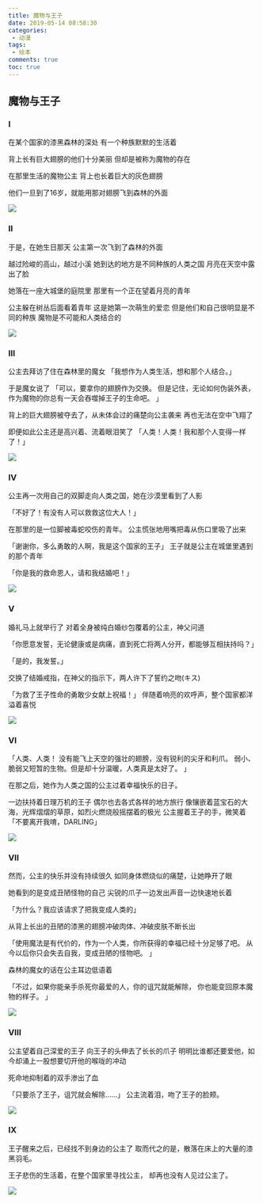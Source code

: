 ```yaml
---
title: 魔物与王子
date: 2019-05-14 08:58:30
categories:
 - 动漫
tags:
 - 绘本
comments: true
toc: true
---
```


## **魔物与王子**

### Ⅰ

在某个国家的漆黑森林的深处
有一个种族默默的生活着

背上长有巨大翅膀的他们十分美丽
但却是被称为魔物的存在

在那里生活的魔物公主
背上也长着巨大的灰色翅膀

他们一旦到了16岁，就能用那对翅膀飞到森林的外面

![](/img/The_Beast_and_the_Prince01.jpg)


### Ⅱ

于是，在她生日那天
公主第一次飞到了森林的外面

越过险峻的高山，越过小溪
她到达的地方是不同种族的人类之国
月亮在天空中露出了脸

她落在一座大城堡的庭院里
那里有一个正在望着月亮的青年

公主躲在树丛后面看着青年
这是她第一次萌生的爱恋
但是他们和自己很明显是不同的种族
魔物是不可能和人类结合的

![](/img/The_Beast_and_the_Prince02.jpg)

### Ⅲ

公主去拜访了住在森林里的魔女
「我想作为人类生活，想和那个人结合。」

于是魔女说了
「可以，要拿你的翅膀作为交换。
但是记住，无论如何伪装外表，
作为魔物的你总有一天会吞噬掉王子的生命吧。 」

背上的巨大翅膀被夺去了，从未体会过的痛楚向公主袭来
再也无法在空中飞翔了

即便如此公主还是高兴着、流着眼泪笑了
「人类！人类！我和那个人变得一样了！」

![](/img/The_Beast_and_the_Prince03.jpg)

<!--more-->

### Ⅳ

公主再一次用自己的双脚走向人类之国，她在沙漠里看到了人影

「不好了！有没有人可以救救这位大人！」

在那里的是一位脚被毒蛇咬伤的青年。
公主慌张地用嘴把毒从伤口里吸了出来

「谢谢你，多么勇敢的人啊，我是这个国家的王子」
王子就是公主在城堡里遇到的那个青年

「你是我的救命恩人，请和我结婚吧！」

![](/img/The_Beast_and_the_Prince04.jpg)

### Ⅴ

婚礼马上就举行了
对着全身被纯白婚纱包覆着的公主，神父问道

「你愿意发誓，无论健康或是病痛，直到死亡将两人分开，都能够互相扶持吗？」

「是的，我发誓。」

交换了结婚戒指，在神父的指示下，两人许下了誓约之吻(キス)

「为救了王子性命的勇敢少女献上祝福！」
伴随着响亮的欢呼声，整个国家都洋溢着喜悦

![](/img/The_Beast_and_the_Prince05.jpg)

### Ⅵ

「人类、人类！
没有能飞上天空的强壮的翅膀，没有锐利的尖牙和利爪。
弱小、脆弱又短暂的生物。但是却十分温暖，人类真是太好了。 」

在那之后，她作为人类之国的公主过着幸福快乐的日子。

一边扶持着日理万机的王子
偶尔也去各式各样的地方旅行
像镶嵌着蓝宝石的大海，光辉熠熠的草原，如烈火燃烧般摇摆着的极光
公主握着王子的手，微笑着
「不要离开我唷，DARLING」

![](/img/The_Beast_and_the_Prince06.jpg)

### Ⅶ

然而，公主的快乐并没有持续很久
如同身体燃烧似的痛楚，让她睁开了眼

她看到的是变成丑陋怪物的自己
尖锐的爪子一边发出声音一边快速地长着

「为什么？我应该请求了把我变成人类的」

从背上长出的丑陋的漆黑的翅膀冲破肉体、冲破皮肤不断长出

「使用魔法是有代价的，作为一个人类，你所获得的幸福已经十分足够了吧。
从今以后你只会失去自我，变成丑陋的怪物吧。 」

森林的魔女的话在公主耳边低语着

「不过，如果你能亲手杀死你最爱的人，你的诅咒就能解除，
你也能变回原本魔物的样子。 」

![](/img/The_Beast_and_the_Prince07.jpg)

### Ⅷ

公主望着自己深爱的王子
向王子的头伸去了长长的爪子
明明比谁都还要爱他，如今却涌上一股想要切开他的喉咙的冲动

死命地抑制着的双手渗出了血

「只要杀了王子，诅咒就会解除……」
公主流着泪，吻了王子的脸颊。

![](/img/The_Beast_and_the_Prince08.jpg)

### Ⅸ

王子醒来之后，已经找不到身边的公主了
取而代之的是，散落在床上的大量的漆黑羽毛。

王子悲伤的生活着，在整个国家里寻找公主，
却再也没有人见过公主了。

![](/img/The_Beast_and_the_Prince09.jpg)
